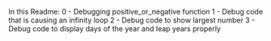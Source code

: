 In this Readme:
0 - Debugging positive_or_negative function
1 - Debug code that is causing an infinity loop
2 - Debug code to show largest number
3 - Debug code to display days of the year and leap years properly
